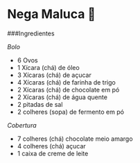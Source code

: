 # Nega Maluca :cake:

###Ingredientes

_Bolo_

* 6 Ovos
* 1 Xícara (chá) de óleo
* 3 Xícaras (chá) de açucar
* 4 Xícaras (chá) de farinha de trigo
* 2 Xícaras (chá) de chocolate em pó 
* 2 Xícaras (chá) de água quente
* 2 pitadas de sal
* 2 colheres (sopa) de fermento em pó

_Cobertura_

* 7 colheres (chá) chocolate meio amargo
* 4 colheres (chá) açucar
* 1 caixa de creme de leite









